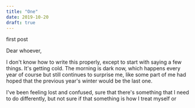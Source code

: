 ```yaml
---
title: "One"
date: 2019-10-20
draft: true
---
```


first post

Dear whoever,

I don't know how to write this properly, except to start with saying a few things. It's getting cold. The morning is dark now, which happens every year of course but still continues to surprise me, like some part of me had hoped that the previous year's winter would be the last one.

I've been feeling lost and confused, sure that there's something that I need to do differently, but not sure if that something is how I treat myself or
